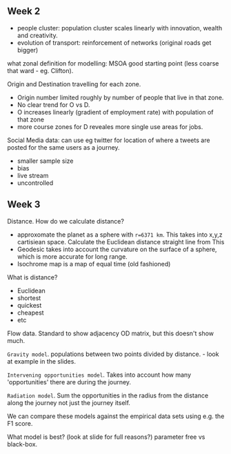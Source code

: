 ## Week 2

 - people cluster: population cluster scales linearly with innovation, wealth and creativity.
 - evolution of transport: reinforcement of networks (original roads get bigger)

what zonal definition for modelling: MSOA good starting point (less coarse that ward - eg. Clifton).

Origin and Destination travelling for each zone.
- Origin number limited roughly by number of people that live in that zone.
- No clear trend for O vs D.
- O increases linearly (gradient of employment rate) with population of that zone
- more course zones for D reveales more single use areas for jobs.

Social Media data: can use eg twitter for location of where a tweets are posted for the same users as a journey.
 - smaller sample size
 - bias
 - live stream
 - uncontrolled


## Week 3

Distance. How do we calculate distance?
 - approxomate the planet as a sphere with `r=6371 km`. This takes into x,y,z cartisiean space. Calculate the Euclidean distance straight line from This
 - Geodesic takes into account the curvature on the surface of a sphere, which is more accurate for long range.
 - Isochrome map is a map of equal time (old fashioned)

What is distance?
 - Euclidean
 - shortest
 - quickest
 - cheapest
 - etc

Flow data. Standard to show adjacency OD matrix, but this doesn't show much.

`Gravity model`. populations between two points divided by distance. - look at example in the slides.

`Intervening opportunities model`. Takes into account how many 'opportunities' there are during the journey.

`Radiation model`. Sum the opportunities in the radius from the distance along the journey not just the journey itself.

We can compare these models against the empirical data sets using e.g. the F1 score.

What model is best? (look at slide for full reasons?) parameter free vs black-box.
